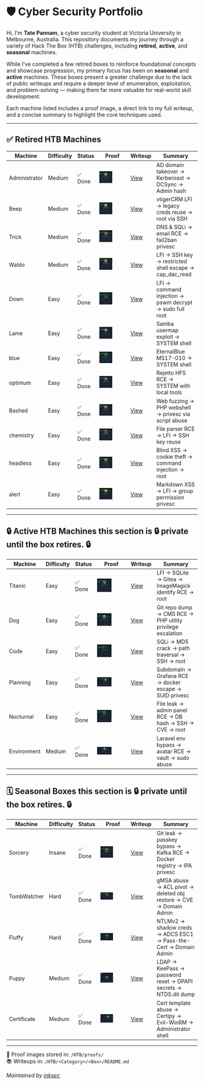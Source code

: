 # 🛡️ Cyber Security Portfolio

Hi, I'm **Tate Pannam**, a cyber security student at Victoria University in Melbourne, Australia. This repository documents my journey through a variety of Hack The Box (HTB) challenges, including **retired**, **active**, and **seasonal** machines.

While I’ve completed a few retired boxes to reinforce foundational concepts and showcase progression, my primary focus has been on **seasonal** and **active** machines. These boxes present a greater challenge due to the lack of public writeups and require a deeper level of enumeration, exploitation, and problem-solving — making them far more valuable for real-world skill development.

Each machine listed includes a proof image, a direct link to my full writeup, and a concise summary to highlight the core techniques used.


---

## ✅ Retired HTB Machines

| Machine        | Difficulty | Status  | Proof                                                  | Writeup                                                                                                 | Summary                                                    |
|----------------|------------|---------|---------------------------------------------------------|---------------------------------------------------------------------------------------------------------|-------------------------------------------------------------|
| Administrator  | Medium     | ✅ Done | <img src="https://raw.githubusercontent.com/inkedqt/ctf-writeups/main/HTB/proofs/administrator.png" style="width:50%;" />| [View](https://github.com/inkedqt/ctf-writeups/tree/main/HTB/Retired/Administrator)                    | AD domain takeover → Kerberoast → DCSync → Admin hash      |
| Beep           | Medium     | ✅ Done | <img src="https://raw.githubusercontent.com/inkedqt/ctf-writeups/main/HTB/proofs/beep.png" style="width:50%;" />         | [View](https://github.com/inkedqt/ctf-writeups/tree/main/HTB/Retired/Beep)                             | vtigerCRM LFI → legacy creds reuse → root via SSH          |
| Trick          | Medium     | ✅ Done | <img src="https://raw.githubusercontent.com/inkedqt/ctf-writeups/main/HTB/proofs/trick.png" style="width:50%;" />        | [View](https://github.com/inkedqt/ctf-writeups/tree/main/HTB/Retired/Trick)                            | DNS & SQLi → email RCE → fail2ban privesc                  |
| Waldo          | Medium     | ✅ Done | <img src="https://raw.githubusercontent.com/inkedqt/ctf-writeups/main/HTB/proofs/waldo.png" style="width:50%;" />        | [View](https://github.com/inkedqt/ctf-writeups/tree/main/HTB/Retired/Waldo)                            | LFI → SSH key → restricted shell escape → cap_dac_read     |
| Down           | Easy       | ✅ Done | <img src="https://raw.githubusercontent.com/inkedqt/ctf-writeups/main/HTB/proofs/down.png" style="width:50%;" />         | [View](https://github.com/inkedqt/ctf-writeups/tree/main/HTB/Retired/Down)                             | LFI → command injection → pswm decrypt → sudo full root     |
| Lame           | Easy       | ✅ Done | <img src="https://raw.githubusercontent.com/inkedqt/ctf-writeups/main/HTB/proofs/lame.png" style="width:50%;" />         | [View](https://github.com/inkedqt/ctf-writeups/tree/main/HTB/Retired/lame)                             | Samba usermap exploit → SYSTEM shell                       |
| blue           | Easy       | ✅ Done | <img src="https://raw.githubusercontent.com/inkedqt/ctf-writeups/main/HTB/proofs/blue.png" style="width:50%;" />         | [View](https://github.com/inkedqt/ctf-writeups/tree/main/HTB/Retired/blue)                             | EternalBlue MS17-010 → SYSTEM shell                        |
| optimum        | Easy       | ✅ Done | <img src="https://raw.githubusercontent.com/inkedqt/ctf-writeups/main/HTB/proofs/optimum.png" style="width:50%;" />      | [View](https://github.com/inkedqt/ctf-writeups/tree/main/HTB/Retired/optimum)                          | Rejetto HFS RCE → SYSTEM with local tools                  |
| Bashed         | Easy       | ✅ Done | <img src="https://raw.githubusercontent.com/inkedqt/ctf-writeups/main/HTB/proofs/bashed.png" style="width:50%;" />       | [View](https://github.com/inkedqt/ctf-writeups/tree/main/HTB/Retired/Bashed)                           | Web fuzzing → PHP webshell → privesc via script abuse      |
| chemistry      | Easy       | ✅ Done | <img src="https://raw.githubusercontent.com/inkedqt/ctf-writeups/main/HTB/proofs/chemistry.png" style="width:50%;" />    | [View](https://github.com/inkedqt/ctf-writeups/tree/main/HTB/Retired/chemistry)                        | File parser RCE → LFI → SSH key reuse                      |
| headless       | Easy       | ✅ Done | <img src="https://raw.githubusercontent.com/inkedqt/ctf-writeups/main/HTB/proofs/headless.png" style="width:50%;" />     | [View](https://github.com/inkedqt/ctf-writeups/tree/main/HTB/Retired/headless)                         | Blind XSS → cookie theft → command injection → root        |
| alert          | Easy       | ✅ Done | <img src="https://raw.githubusercontent.com/inkedqt/ctf-writeups/main/HTB/proofs/alert.png" style="width:50%;" />        | [View](https://github.com/inkedqt/ctf-writeups/tree/main/HTB/Retired/alert)                            | Markdown XSS → LFI → group permission privesc              |

---

## 🔒 Active HTB Machines this section is 🔒 private until the box retires. 🔒

| Machine     | Difficulty | Status  | Proof                                                  | Writeup                                                                                             | Summary                                                        |
|-------------|------------|---------|---------------------------------------------------------|-----------------------------------------------------------------------------------------------------|----------------------------------------------------------------|
| Titanic     | Easy       | ✅ Done | <img src="https://raw.githubusercontent.com/inkedqt/ctf-writeups/main/HTB/proofs/titanic.png" style="width:50%;" />     | [View](https://github.com/inkedqt/ctf-writeups/blob/main/HTB/Active/Titanic)                         | LFI → SQLite → Gitea → ImageMagick identify RCE → root         |
| Dog         | Easy       | ✅ Done | <img src="https://raw.githubusercontent.com/inkedqt/ctf-writeups/main/HTB/proofs/dog.png" style="width:50%;" />         | [View](https://github.com/inkedqt/ctf-writeups/blob/main/HTB/Active/Dog)                             | Git repo dump → CMS RCE → PHP utility privilege escalation     |
| Code        | Easy       | ✅ Done | <img src="https://raw.githubusercontent.com/inkedqt/ctf-writeups/main/HTB/proofs/code.png" style="width:50%;" />        | [View](https://github.com/inkedqt/ctf-writeups/blob/main/HTB/Active/Code)                            | SQLi → MD5 crack → path traversal → SSH → root                 |
| Planning    | Easy       | ✅ Done | <img src="https://raw.githubusercontent.com/inkedqt/ctf-writeups/main/HTB/proofs/planning.png" style="width:50%;" />    | [View](https://github.com/inkedqt/ctf-writeups/blob/main/HTB/Active/Planning)                        | Subdomain → Grafana RCE → docker escape → SUID privesc        |
| Nocturnal   | Easy       | ✅ Done | <img src="https://raw.githubusercontent.com/inkedqt/ctf-writeups/main/HTB/proofs/nocturnal.png" style="width:50%;" />   | [View](https://github.com/inkedqt/ctf-writeups/blob/main/HTB/Active/Nocturnal)                       | File leak → admin panel RCE → DB hash → SSH → CVE → root      |
| Environment | Medium     | ✅ Done | <img src="https://raw.githubusercontent.com/inkedqt/ctf-writeups/main/HTB/proofs/environment.png" style="width:50%;" /> | [View](https://github.com/inkedqt/ctf-writeups/blob/main/HTB/Active/Environment)                     | Laravel env bypass → avatar RCE → vault → sudo abuse          |

---

## 🗓️ Seasonal Boxes this section is 🔒 private until the box retires. 🔒

| Machine       | Difficulty | Status  | Proof                                                  | Writeup                                                                                             | Summary                                                              |
|---------------|------------|---------|---------------------------------------------------------|-----------------------------------------------------------------------------------------------------|------------------------------------------------------------------------|
| Sorcery       | Insane     | ✅ Done | <img src="https://raw.githubusercontent.com/inkedqt/ctf-writeups/main/HTB/proofs/sorcery.png" style="width:50%;" />     | [View](https://github.com/inkedqt/ctf-writeups/tree/main/HTB/Seasonal/Sorcery)                         | Git leak → passkey bypass → Kafka RCE → Docker registry → IPA privesc |
| TombWatcher   | Hard       | ✅ Done | <img src="https://raw.githubusercontent.com/inkedqt/ctf-writeups/main/HTB/proofs/tombwatcher.png" style="width:50%;" /> | [View](https://github.com/inkedqt/ctf-writeups/tree/main/HTB/Seasonal/Tombwatcher)                     | gMSA abuse → ACL pivot → deleted obj restore → CVE → Domain Admin   |
| Fluffy        | Hard       | ✅ Done | <img src="https://raw.githubusercontent.com/inkedqt/ctf-writeups/main/HTB/proofs/fluffy.png" style="width:50%;" />      | [View](https://github.com/inkedqt/ctf-writeups/tree/main/HTB/Seasonal/Fluffy)                          | NTLMv2 → shadow creds → ADCS ESC1 → Pass-the-Cert → Domain Admin    |
| Puppy         | Medium     | ✅ Done | <img src="https://raw.githubusercontent.com/inkedqt/ctf-writeups/main/HTB/proofs/puppy.png" style="width:50%;" />       | [View](https://github.com/inkedqt/ctf-writeups/tree/main/HTB/Seasonal/Puppy)                           | LDAP → KeePass → password reset → DPAPI secrets → NTDS.dit dump     |
| Certificate   | Medium     | ✅ Done | <img src="https://raw.githubusercontent.com/inkedqt/ctf-writeups/main/HTB/proofs/certificate.png" style="width:50%;" /> | [View](https://github.com/inkedqt/ctf-writeups/tree/main/HTB/Seasonal/Certificate)                   | Cert template abuse → Certipy → Evil-WinRM → Administrator shell    |

---

📂 Proof images stored in: `/HTB/proofs/`  
📚 Writeups in: `/HTB/<Category>/<Box>/README.md`

*Maintained by [inksec](https://github.com/inkedqt)*

